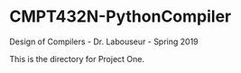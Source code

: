 # CMPT432N-PythonCompiler
Design of Compilers - Dr. Labouseur - Spring 2019

This is the directory for Project One.